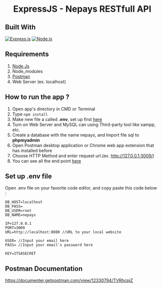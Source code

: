 <h1 align="center">ExpressJS - Nepays RESTfull API</h1>

## Built With

[![Express.js](https://img.shields.io/badge/Express.js-4.x-orange.svg?style=rounded-square)](https://expressjs.com/en/starter/installing.html)
[![Node.js](https://img.shields.io/badge/Node.js-v.12.13-green.svg?style=rounded-square)](https://nodejs.org/)

## Requirements

1. <a href="https://nodejs.org/en/download/">Node Js</a>
2. Node_modules
3. <a href="https://www.getpostman.com/">Postman</a>
4. Web Server (ex. localhost)

## How to run the app ?

1. Open app's directory in CMD or Terminal
2. Type `npm install`
3. Make new file a called **.env**, set up first [here](#set-up-env-file)
4. Turn on Web Server and MySQL can using Third-party tool like xampp, etc.
5. Create a database with the name nepays, and Import file sql to **phpmyadmin**
6. Open Postman desktop application or Chrome web app extension that has installed before
7. Choose HTTP Method and enter request url.(ex. http://127.0.0.1:3009/)
8. You can see all the end point [here](#postman-documentation)

## Set up .env file

Open .env file on your favorite code editor, and copy paste this code below :

```
DB_HOST=localhost
DB_PASS=
DB_USER=root
DB_NAME=nepays

IP=127.0.0.1
PORT=3009
URL=http://localhost:8080 //URL to your local website

USER= //Input your email here
PASS= //Input your email's password here

KEY=ITSASECRET
```
## Postman Documentation
https://documenter.getpostman.com/view/12330794/TVRhcpjZ
